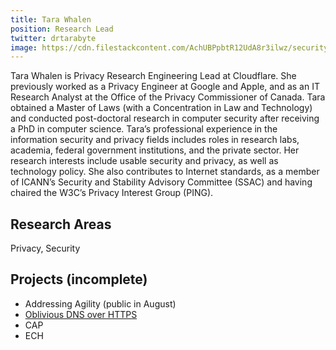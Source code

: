 ```yaml
---
title: Tara Whalen
position: Research Lead
twitter: drtarabyte
image: https://cdn.filestackcontent.com/AchUBPpbtR12UdA8r3ilwz/security=policy:eyJleHBpcnkiOjIyMzA3NDc2MTksImNhbGwiOlsicmVhZCIsImNvbnZlcnQiXSwiaGFuZGxlIjoiaThFNE5IZDBTWWp5bmpqY1VUaVoifQ==,signature:516075a95014fb57b8da5943a0eeb0a41ad9d5bcf321165219086c69f11cbbf5/cache=expiry:max/resize=w:600,h:600,fit:crop,align:faces/rotate=d:exif/i8E4NHd0SYjynjjcUTiZ
---
```

Tara Whalen is Privacy Research Engineering Lead at Cloudflare. She previously worked as a Privacy Engineer at Google and Apple, and as an IT Research Analyst at the Office of the Privacy Commissioner of Canada. Tara obtained a Master of Laws (with a Concentration in Law and Technology) and conducted post-doctoral research in computer security after receiving a PhD in computer science. Tara’s professional experience in the information security and privacy fields includes roles in research labs, academia, federal government institutions, and the private sector. 
Her research interests include usable security and privacy, as well as technology policy. She also contributes to Internet standards, as a member of ICANN’s Security and Stability Advisory Committee (SSAC) and having chaired the W3C’s Privacy Interest Group (PING).

## Research Areas 
Privacy, Security

## Projects (incomplete)
* Addressing Agility (public in August)
* [Oblivious DNS over HTTPS](/docs/odns)
* CAP
* ECH


